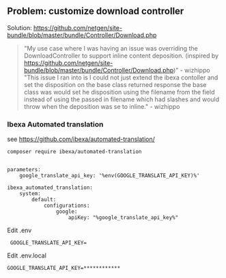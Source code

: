 
## Problem: customize download controller
Solution: https://github.com/netgen/site-bundle/blob/master/bundle/Controller/Download.php

> "My use case where I was having an issue was overriding the DownloadController to support inline content deposition. (inspired by https://github.com/netgen/site-bundle/blob/master/bundle/Controller/Download.php)" - wizhippo
> "This issue I ran into is I could not just extend the ibexa contoller and set the disposition on the base class returned response the base class was would set he disposition using the filename from the field instead of using the passed in filename which had slashes and would throw when the deposition was se to inline." - wizhippo


### Ibexa Automated translation

see https://github.com/ibexa/automated-translation/

``` 
composer require ibexa/automated-translation
```

``` 

parameters:
    google_translate_api_key: '%env(GOOGLE_TRANSLATE_API_KEY)%'
    
ibexa_automated_translation:
    system:
        default:
            configurations:
                google:
                    apiKey: "%google_translate_api_key%"
```

Edit .env
```
 GOOGLE_TRANSLATE_API_KEY=
```

Edit .env.local
``` 
GOOGLE_TRANSLATE_API_KEY=************
```